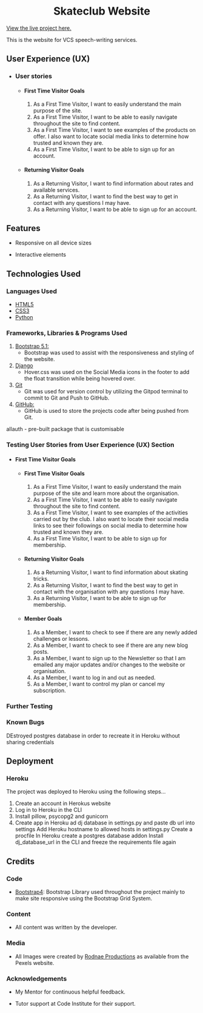 <h1 align="center">Skateclub Website</h1>

[View the live project here.](https://https://django-skateclub-app.herokuapp.com/)

This is the website for VCS speech-writing services. 


## User Experience (UX)

-   ### User stories

    -   #### First Time Visitor Goals

        1. As a First Time Visitor, I want to easily understand the main purpose of the site.
        2. As a First Time Visitor, I want to be able to easily navigate throughout the site to find content.
        3. As a First Time Visitor, I want to see examples of the products on offer. I also want to locate social media links to determine how trusted and known they are.
        4. As a First Time Visitor, I want to be able to sign up for an account.


    -   #### Returning Visitor Goals

        1. As a Returning Visitor, I want to find information about rates and available services.
        2. As a Returning Visitor, I want to find the best way to get in contact with any questions I may have.
        3. As a Returning Visitor, I want to be able to sign up for an account.


## Features

-   Responsive on all device sizes

-   Interactive elements

## Technologies Used

### Languages Used

-   [HTML5](https://en.wikipedia.org/wiki/HTML5)
-   [CSS3](https://en.wikipedia.org/wiki/Cascading_Style_Sheets)
-   [Python ](https://www.python.org/)


### Frameworks, Libraries & Programs Used

1. [Bootstrap 5.1:](https://getbootstrap.com/docs/5.1/getting-started/introduction/)
    - Bootstrap was used to assist with the responsiveness and styling of the website.
1. [Django](https://www.djangoproject.com/)
    - Hover.css was used on the Social Media icons in the footer to add the float transition while being hovered over.
1. [Git](https://git-scm.com/)
    - Git was used for version control by utilizing the Gitpod terminal to commit to Git and Push to GitHub.
1. [GitHub:](https://github.com/)
    - GitHub is used to store the projects code after being pushed from Git.

allauth - pre-built package that is customisable


### Testing User Stories from User Experience (UX) Section

-   #### First Time Visitor Goals

    -   #### First Time Visitor Goals

        1. As a First Time Visitor, I want to easily understand the main purpose of the site and learn more about the organisation.
        2. As a First Time Visitor, I want to be able to easily navigate throughout the site to find content.
        3. As a First Time Visitor, I want to see examples of the activities carried out by the club. I also want to locate their social media links to see their followings on social media to determine how trusted and known they are.
        4. As a First Time Visitor, I want to be able to sign up for membership.


    -   #### Returning Visitor Goals

        1. As a Returning Visitor, I want to find information about skating tricks.
        2. As a Returning Visitor, I want to find the best way to get in contact with the organisation with any questions I may have.
        3. As a Returning Visitor, I want to be able to sign up for membership.

    -   #### Member Goals
        1. As a Member, I want to check to see if there are any newly added challenges or lessons.
        2. As a Member, I want to check to see if there are any new blog posts.
        3. As a Member, I want to sign up to the Newsletter so that I am emailed any major updates and/or changes to the website or organisation.
        4. As a Member, I want to log in and out as needed.
        5. As a Member, I want to control my plan or cancel my subscription.


### Further Testing



### Known Bugs
DEstroyed postgres database in order to recreate it in Heroku without sharing credentials


## Deployment

### Heroku

The project was deployed to Heroku using the following steps...

1. Create an account in Herokus website
2. Log in to Heroku in the CLI
3. Install pillow, psycopg2 and gunicorn
4. Create app in Heroku
ad dj database in settings.py and paste db url into settings
Add Heroku hostname to allowed hosts in settings.py
Create a procfile 
In Heroku create a postgres database addon
Install dj_database_url in the CLI and freeze the requirements file again


## Credits

### Code


-   [Bootstrap4](https://getbootstrap.com/docs/4.4/getting-started/introduction/): Bootstrap Library used throughout the project mainly to make site responsive using the Bootstrap Grid System.


### Content

-   All content was written by the developer.

### Media

-   All Images were created by [Rodnae Productions](https://www.pexels.com/@rodnae-prod) as available from the Pexels website. 

### Acknowledgements

-   My Mentor for continuous helpful feedback.

-   Tutor support at Code Institute for their support.



